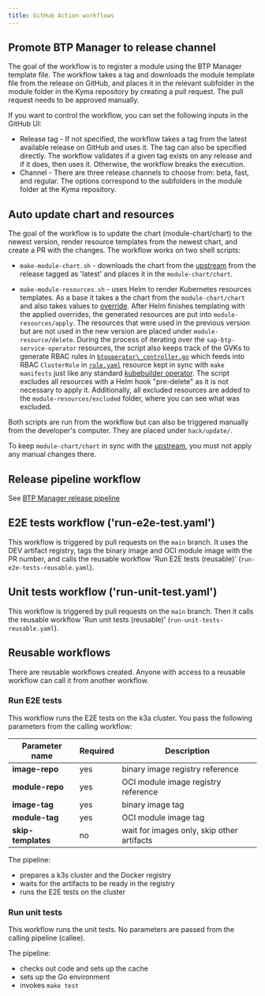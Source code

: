 ```yaml
---
title: GitHub Action workflows
---
```


## Promote BTP Manager to release channel

The goal of the workflow is to register a module using the BTP Manager template file. The workflow takes a tag and downloads the module template file from the release on GitHub, and places it in the relevant subfolder in the module folder in the Kyma repository by creating a pull request. The pull request needs to be approved manually.

If you want to control the workflow, you can set the following inputs in the GitHub UI:
- Release tag - If not specified, the workflow takes a tag from the latest available release on GitHub and uses it. The tag can also be specified directly. The workflow validates if a given tag exists on any release and if it does, then uses it. Otherwise, the workflow breaks the execution.
- Channel - There are three release channels to choose from: beta, fast, and regular. The options correspond to the subfolders in the module folder at the Kyma repository. 

## Auto update chart and resources

The goal of the workflow is to update the chart (module-chart/chart) to the newest version, render resource templates from the newest chart, and create a PR with the changes. The workflow works on two shell scripts:

- `make-module-chart.sh` - downloads the chart from the [upstream](https://github.com/SAP/sap-btp-service-operator) from the release tagged as 'latest' and places it in the `module-chart/chart`. 
	
- `make-module-resources.sh` - uses Helm to render Kubernetes resources templates. As a base it takes a the chart from the `module-chart/chart` and also takes values to [override](https://github.com/kyma-project/btp-manager/blob/main/module-chart/overrides.yaml). After Helm finishes templating with the applied overrides, the generated resources are put into `module-resources/apply`. The resources that were used in the previous version but are not used in the new version are placed under `module-resource/delete`.
During the process of iterating over the `sap-btp-service-operator` resources, the script also keeps track of the GVKs to generate RBAC rules in [`btpoperator\_controller.go`](https://github.com/kyma-project/btp-manager/blob/5a8420347c6a526f158fde7c41c3842eb54e2fda/controllers/btpoperator_controller.go#L135-L146) which feeds into RBAC `ClusterRole` in [`role.yaml`](https://github.com/kyma-project/btp-manager/blob/5a8420347c6a526f158fde7c41c3842eb54e2fda/config/rbac/role.yaml#L1) resource
kept in sync with `make manifests` just like any standard [kubebuilder operator](https://book-v2.book.kubebuilder.io/reference/markers/rbac.html). The script excludes all resources with a Helm hook "pre-delete" as it is not necessary to apply it. Additionally, all excluded resources are added to the `module-resources/excluded` folder, where you can see what was excluded.
 
Both scripts are run from the workflow but can also be triggered manually from the developer's computer. They are placed under `hack/update/`.

To keep `module-chart/chart` in sync with the [upstream](https://github.com/SAP/sap-btp-service-operator), you must not apply any manual changes there.

## Release pipeline workflow

See [BTP Manager release pipeline](release.md)

## E2E tests workflow ('run-e2e-test.yaml')

This workflow is triggered by pull requests on the `main` branch. It uses the DEV artifact registry, tags the binary image and OCI module image with the PR number, and calls the reusable workflow 
'Run E2E tests (reusable)' (`run-e2e-tests-reusable.yaml`). 

## Unit tests workflow ('run-unit-test.yaml')

This workflow is triggered by pull requests on the `main` branch. Then it calls the reusable workflow 'Run unit tests (reusable)' (`run-unit-tests-reusable.yaml`).

## Reusable workflows

There are reusable workflows created. Anyone with access to a reusable workflow can call it from another workflow.

### Run E2E tests

This workflow runs the E2E tests on the k3a cluster. 
You pass the following parameters from the calling workflow:

| Parameter name  | Required | Description |
| ------------- | ------------- | ------------- |
| **image-repo**  | yes  | binary image registry reference |
| **module-repo**  | yes  |  OCI module image registry reference |
| **image-tag**  | yes  |  binary image tag |
| **module-tag**  | yes  |  OCI module image tag |
| **skip-templates**  | no  |  wait for images only, skip other artifacts |

The pipeline:
- prepares a k3s cluster and the Docker registry
- waits for the artifacts to be ready in the registry
- runs the E2E tests on the cluster


### Run unit tests

This workflow runs the unit tests.
No parameters are passed from the calling pipeline (callee).

The pipeline:
- checks out code and sets up the cache
- sets up the Go environment
- invokes `make test`

